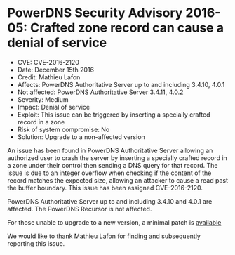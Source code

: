 # PowerDNS Security Advisory 2016-05: Crafted zone record can cause a denial of service

 * CVE: CVE-2016-2120
 * Date: December 15th 2016
 * Credit: Mathieu Lafon
 * Affects: PowerDNS Authoritative Server up to and including 3.4.10, 4.0.1
 * Not affected: PowerDNS Authoritative Server 3.4.11, 4.0.2
 * Severity: Medium
 * Impact: Denial of service
 * Exploit: This issue can be triggered by inserting a specially crafted record in a zone
 * Risk of system compromise: No
 * Solution: Upgrade to a non-affected version

An issue has been found in PowerDNS Authoritative Server allowing an authorized user to crash the server by inserting a specially crafted record in a zone under their control then sending a DNS query for that record.
The issue is due to an integer overflow when checking if the content of the record matches the expected size, allowing an attacker to cause a read past the buffer boundary. This issue has been assigned CVE-2016-2120.

PowerDNS Authoritative Server up to and including 3.4.10 and 4.0.1 are affected. The PowerDNS Recursor is not affected.

For those unable to upgrade to a new version, a minimal patch is [available](https://downloads.powerdns.com/patches/2016-05)

We would like to thank Mathieu Lafon for finding and subsequently reporting this issue.
